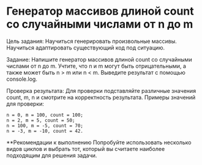 # Генератор массивов длиной count со случайными числами от n до m

Цель задания:
Научиться генерировать произвольные массивы. Научиться адаптировать существующий код под ситуацию.

Задание:
Напишите генератор массивов длиной count со случайными числами от n до m.
Учтите, что n и m могут быть отрицательными, а также может быть n > m или n < m.
Выведите результат с помощью console.log.

Проверка результата:
Для проверки подставляйте различные значения count, m, n и смотрите на корректность результата.
Примеры значений для проверки:

    n = 0, m = 100, count = 100;
    n = 2, m = 5, count = 50;
    n = 100, m = -5, count = 70;
    n = -3, m = -10, count = 42.


**Рекомендации к выполнению
Попробуйте использовать несколько видов циклов и выбрать тот, который вы считаете наиболее
подходящим для решения задачи.
